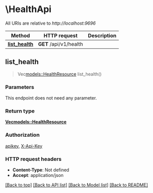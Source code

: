 # \HealthApi

All URIs are relative to *http://localhost:9696*

Method | HTTP request | Description
------------- | ------------- | -------------
[**list_health**](HealthApi.md#list_health) | **GET** /api/v1/health | 



## list_health

> Vec<models::HealthResource> list_health()


### Parameters

This endpoint does not need any parameter.

### Return type

[**Vec<models::HealthResource>**](HealthResource.md)

### Authorization

[apikey](../README.md#apikey), [X-Api-Key](../README.md#X-Api-Key)

### HTTP request headers

- **Content-Type**: Not defined
- **Accept**: application/json

[[Back to top]](#) [[Back to API list]](../README.md#documentation-for-api-endpoints) [[Back to Model list]](../README.md#documentation-for-models) [[Back to README]](../README.md)


